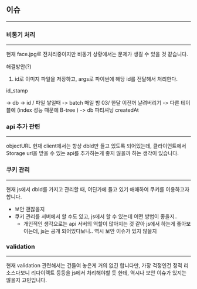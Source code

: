
## 이슈
---

### 비동기 처리
---
현재 face.jpg로 전처리중이지만 비동기 상황에서는 문제가 생길 수 있을 것 같습니다. 

해결방안(?)
1. id로 이미지 파일을 저장하고, args로 파이썬에 해당 id를 전달해서 처리한다.


id_stamp

-> db -> id / 파일 쌓일때
-> batch 매일 밤 03/ 한달 이전꺼 날려버리기 
-> 다른 테이블에 (index 성능 때문에 B-tree ) -> db 파티셔닝 createdAt


### api 추가 관련
---
objectURL 
현재 client에서는 항상 dbId만 들고 있도록 되어있는데, 클라이언트에서 Storage url을 받을 수 있는 api를 추가하는게 좋지 않을까 하는 생각이 있습니다.


### 쿠키 관리
---
현재 js에서 dbId를 가지고 관리할 때, 어딘가에 들고 있기 애매하여 쿠키를 이용하고자 합니다. 

- 보안 괜찮을지
- 쿠키 관리를 서버에서 할 수도 있고, js에서 할 수 있는데 어떤 방법이 좋을지..
    - 개인적인 생각으로는 api 서버의 역할이 많아지는 것 같아 js에서 하는게 좋아보이는데, js는 공개 되어있다보니.. 역시 보안 이슈가 있지 않을지


### validation
---
현재 validation 관련해서는 건들여 놓은게 거의 없긴 합니다만, 가장 걱정인건 정적 리소스다보니 리다이렉트 등등을 js에서 처리해야할 듯 한데, 역시나 보안 이슈가 있지는 않을지 고민입니다.